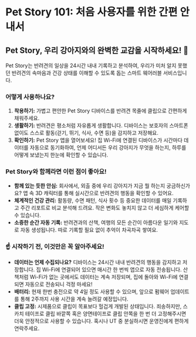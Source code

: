 # Pet Story 101: 처음 사용자를 위한 간편 안내서

## Pet Story, 우리 강아지와의 완벽한 교감을 시작하세요! 🐾

Pet Story는 반려견의 일상을 24시간 내내 기록하고 분석하여, 우리가 미처 알지 못했던 반려견의 속마음과 건강 상태를 이해할 수 있도록 돕는 스마트 웨어러블 서비스입니다.

### 어떻게 사용하나요?

1.  **착용하기:** 가볍고 편안한 Pet Story 디바이스를 반려견 목줄에 클립으로 간편하게 채워주세요.
2.  **생활하기:** 반려견은 평소처럼 자유롭게 생활합니다. 디바이스는 보호자의 스마트폰 없이도 스스로 활동(걷기, 뛰기, 식사, 수면 등)을 감지하고 저장해요.
3.  **확인하기:** Pet Story 앱을 열어보세요! 집 Wi-Fi에 연결된 디바이스가 시간마다 데이터를 자동으로 동기화하여, 언제 어디서든 우리 강아지가 무엇을 하는지, 하루를 어떻게 보냈는지 한눈에 확인할 수 있습니다.

### Pet Story와 함께라면 이런 점이 좋아요!

* **함께 있는 듯한 안심:** 회사에서, 외출 중에 우리 강아지가 지금 뭘 하는지 궁금하신가요? 앱 속 3D 캐릭터를 통해 실시간으로 반려견의 행동을 확인할 수 있어요.
* **체계적인 건강 관리:** 활동량, 수면 패턴, 식사 횟수 등 중요한 데이터를 매일 기록하고 주간 리포트로 비교 분석해 드려요. 작은 변화도 놓치지 않고 더 세심하게 케어할 수 있습니다.
* **소중한 순간 자동 기록:** 반려견과의 산책, 여행의 모든 순간이 아름다운 일기와 지도로 자동 생성됩니다. 따로 기록할 필요 없이 추억이 차곡차곡 쌓여요.

### ☝️ 시작하기 전, 이것만은 꼭 알아주세요!

* **데이터는 언제 수집되나요?** 디바이스는 24시간 내내 반려견의 행동을 감지하고 저장합니다. 집 Wi-Fi에 연결되어 있으면 매시간 한 번씩 앱으로 자동 전송됩니다. 산책처럼 Wi-Fi가 없는 곳에서도 데이터는 계속 저장되며, 집에 돌아와 Wi-Fi에 연결되면 자동으로 전송되니 걱정 마세요!
* **배터리:** 현재 한번 충전으로 약 4일 정도 사용할 수 있으며, 앞으로 펌웨어 업데이트를 통해 2주까지 사용 시간을 계속 늘려갈 예정입니다.
* **클립 고정:** 시제품으로 클립이 목표보다 헐겁게 개발된 상태입니다. 죄송하지만, 스카치 테이프로 클립 바깥쪽 혹은 양면테이프로 클립 안쪽을 한 번 더 고정해주시면 더욱 안정적으로 사용할 수 있습니다. 혹시나 UT 중 분실하시면 운영진에게 편하게 연락주세요.
